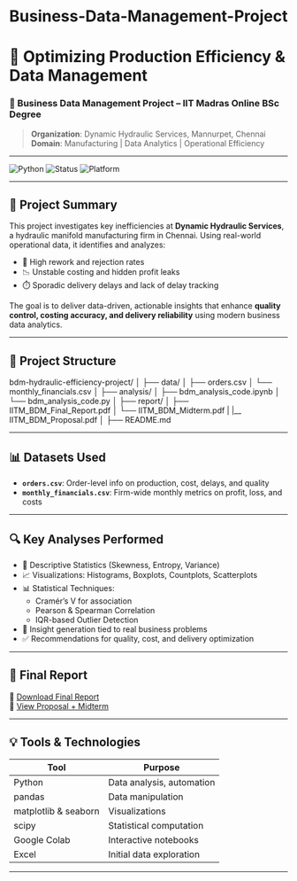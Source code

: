 # Business-Data-Management-Project

# 🚀 Optimizing Production Efficiency & Data Management  
### 📘 Business Data Management Project – IIT Madras Online BSc Degree  
> **Organization**: Dynamic Hydraulic Services, Mannurpet, Chennai  
> **Domain**: Manufacturing | Data Analytics | Operational Efficiency

---

![Python](https://img.shields.io/badge/Python-3.11-blue?logo=python)
![Status](https://img.shields.io/badge/Report-Accepted-success)
![Platform](https://img.shields.io/badge/Platform-Google%20Colab-lightgrey?logo=googlecolab)

---

## 🧩 Project Summary

This project investigates key inefficiencies at **Dynamic Hydraulic Services**, a hydraulic manifold manufacturing firm in Chennai. Using real-world operational data, it identifies and analyzes:

- 🔧 High rework and rejection rates  
- 📉 Unstable costing and hidden profit leaks  
- ⏱️ Sporadic delivery delays and lack of delay tracking  

The goal is to deliver data-driven, actionable insights that enhance **quality control, costing accuracy, and delivery reliability** using modern business data analytics.

---

## 📂 Project Structure

bdm-hydraulic-efficiency-project/
│
├── data/
│ ├── orders.csv
│ └── monthly_financials.csv
│
├── analysis/
│ ├── bdm_analysis_code.ipynb
│ └── bdm_analysis_code.py
│
├── report/
│ ├── IITM_BDM_Final_Report.pdf
│ └── IITM_BDM_Midterm.pdf
| |__ IITM_BDM_Proposal.pdf 
│
├── README.md


---

## 📊 Datasets Used

- **`orders.csv`**: Order-level info on production, cost, delays, and quality
- **`monthly_financials.csv`**: Firm-wide monthly metrics on profit, loss, and costs

---

## 🔍 Key Analyses Performed

- 📐 Descriptive Statistics (Skewness, Entropy, Variance)
- 📈 Visualizations: Histograms, Boxplots, Countplots, Scatterplots
- 📊 Statistical Techniques:
  - Cramér’s V for association
  - Pearson & Spearman Correlation
  - IQR-based Outlier Detection
- 🧠 Insight generation tied to real business problems
- ✅ Recommendations for quality, cost, and delivery optimization

---

## 📄 Final Report

📘 [Download Final Report](report/IITM_BDM_Final_Report.pdf)  
📘 [View Proposal + Midterm](report/IITM_BDM_Proposal_Midterm.pdf)

---

## 💡 Tools & Technologies

| Tool       | Purpose                      |
|------------|------------------------------|
| Python     | Data analysis, automation     |
| pandas     | Data manipulation             |
| matplotlib & seaborn | Visualizations     |
| scipy      | Statistical computation       |
| Google Colab | Interactive notebooks       |
| Excel      | Initial data exploration      |

---

